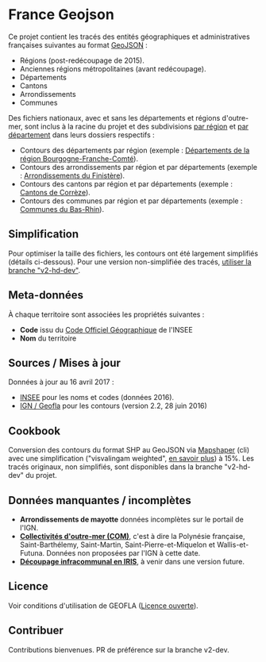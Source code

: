# France Geojson

Ce projet contient les tracés des entités géographiques et administratives françaises suivantes au format [GeoJSON](http://geojson.org/) :

* Régions (post-redécoupage de 2015).
* Anciennes régions métropolitaines (avant redécoupage).
* Départements
* Cantons
* Arrondissements
* Communes

Des fichiers nationaux, avec et sans les départements et régions d'outre-mer, sont inclus à la racine du projet et des subdivisions [par région](https://github.com/gregoiredavid/france-geojson/blob/v2-dev/regions/) et [par département](https://github.com/gregoiredavid/france-geojson/blob/v2-dev/departements/) dans leurs dossiers respectifs :

* Contours des départements par région (exemple : [Départements de la région Bourgogne-Franche-Comté](https://github.com/gregoiredavid/france-geojson/blob/v2-dev/regions/bourgogne-franche-comte/departements-bourgogne-franche-comte.geojson)).
* Contours des arrondissements par région et par départements (exemple : [Arrondissements du Finistère](https://github.com/gregoiredavid/france-geojson/blob/v2-dev/departements/29-finistere/arrondissements-29-finistere.geojson)).
* Contours des cantons par région et par départements (exemple : [Cantons de Corrèze](https://github.com/gregoiredavid/france-geojson/blob/v2-dev/departements/19-correze/cantons-19-correze.geojson)).
* Contours des communes par région et par départements (exemple : [Communes du Bas-Rhin](https://github.com/gregoiredavid/france-geojson/blob/v2-dev/departements/67-bas-rhin/communes-67-bas-rhin.geojson)).

## Simplification

Pour optimiser la taille des fichiers, les contours ont été largement simplifiés (détails ci-dessous). Pour une version non-simplifiée des tracés, [utiliser la branche "v2-hd-dev"](https://github.com/gregoiredavid/france-geojson/tree/v2-hd-dev).

## Meta-données

À chaque territoire sont associées les propriétés suivantes :

* **Code** issu du [Code Officiel Géographique](http://www.insee.fr/fr/methodes/nomenclatures/cog/documentation.asp) de l'INSEE
* **Nom** du territoire

## Sources / Mises à jour

Données à jour au 16 avril 2017 :

* [INSEE](http://www.insee.fr/fr/methodes/nomenclatures/cog/telechargement.asp) pour les noms et codes (données 2016).
* [IGN / Geofla](http://professionnels.ign.fr/geofla) pour les contours (version 2.2, 28 juin 2016)

## Cookbook

Conversion des contours du format SHP au GeoJSON via [Mapshaper](https://github.com/mbloch/mapshaper) (cli) avec une simplification ("visvalingam weighted", [en savoir plus](https://github.com/mbloch/mapshaper/wiki/Command-Reference#-simplify)) à 15%. Les tracés originaux, non simplifiés, sont disponibles dans la branche "v2-hd-dev" du projet.

## Données manquantes / incomplètes

* **Arrondissements de mayotte** données incomplètes sur le portail de l'IGN.
* **[Collectivités d'outre-mer (COM)](https://fr.wikipedia.org/wiki/Collectivit%C3%A9_d%27outre-mer)**, c'est à dire la Polynésie française, Saint-Barthélemy, Saint-Martin, Saint-Pierre-et-Miquelon et Wallis-et-Futuna. Données non proposées par l'IGN à cette date.
* **[Découpage infracommunal en IRIS](http://professionnels.ign.fr/contoursiris)**, à venir dans une version future.

## Licence

Voir conditions d'utilisation de GEOFLA ([Licence ouverte](http://www.etalab.gouv.fr/pages/licence-ouverte-open-licence-5899923.html)).

## Contribuer

Contributions bienvenues. PR de préférence sur la branche v2-dev.
